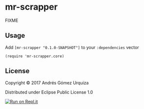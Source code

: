 # mr-scrapper

FIXME

## Usage

Add `[mr-scrapper "0.1.0-SNAPSHOT"]` to your `:dependencies` vector

`(require 'mr-scrapper.core)`


## License

Copyright © 2017 Andrés Gómez Urquiza

Distributed under Eclipse Public License 1.0

[![Run on Repl.it](https://repl.it/badge/github/codigo-legislativo/mr-scrapper)](https://repl.it/github/codigo-legislativo/mr-scrapper)